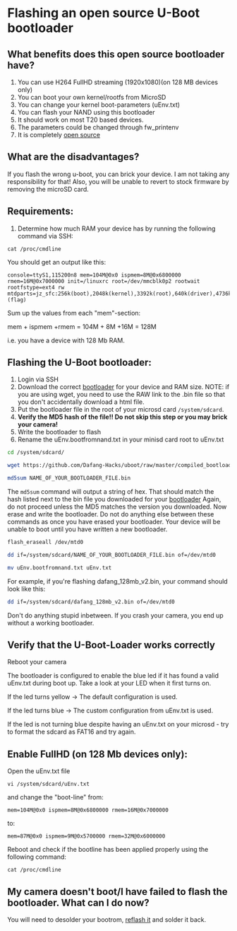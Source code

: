 # Flashing an open source U-Boot bootloader

## What benefits does this open source bootloader have?

1. You can use H264 FullHD streaming (1920x1080)(on 128 MB devices only)
2. You can boot your own kernel/rootfs from MicroSD
3. You can change your kernel boot-parameters (uEnv.txt)
4. You can flash your NAND using this bootloader
5. It should work on most T20 based devices.
6. The parameters could be changed through fw_printenv
7. It is completely [open source](https://github.com/Dafang-Hacks/uboot)

## What are the disadvantages?
If you flash the wrong u-boot, you can brick your device. I am not taking any responsibility for that!
Also, you will be unable to revert to stock firmware by removing the microSD card.

## Requirements:

1. Determine how much RAM your device has by running the following command via SSH:
```$bash
cat /proc/cmdline 
```

You should get an output like this:

```$bash
console=ttyS1,115200n8 mem=104M@0x0 ispmem=8M@0x6800000 rmem=16M@0x7000000 init=/linuxrc root=/dev/mmcblk0p2 rootwait rootfstype=ext4 rw mtdparts=jz_sfc:256k(boot),2048k(kernel),3392k(root),640k(driver),4736k(appfs),2048k(backupk),640k(backupd),2048k(backupa),256k(config),256k(para),-(flag)
```

Sum up the values from each "mem"-section:

mem + ispmem +rmem = 104M + 8M +16M = 128M

i.e. you have a device with 128 Mb RAM.

## Flashing the U-Boot bootloader:

1. Login via SSH
2. Download the correct [bootloader](https://github.com/Dafang-Hacks/uboot/tree/master/compiled_bootloader) for your device and RAM size.  NOTE: if you are using wget, you need to use the RAW link to the .bin file so that you don't accidentally download a html file.
3. Put the bootloader file in the root of your microsd card `/system/sdcard`. 
4. **Verify the MD5 hash of the file!! Do not skip this step or you may brick your camera!**
5. Write the bootloader to flash
6. Rename the uEnv.bootfromnand.txt in your minisd card root to uEnv.txt

```bash
cd /system/sdcard/

wget https://github.com/Dafang-Hacks/uboot/raw/master/compiled_bootloader/NAME_OF_YOUR_BOOTLOADER_FILE.bin 

md5sum NAME_OF_YOUR_BOOTLOADER_FILE.bin 
```

The `md5sum` command will output a string of hex. That should match the hash listed next to the bin file you downloaded for your [bootloader](https://github.com/Dafang-Hacks/uboot/tree/master/compiled_bootloader) Again, do not proceed unless the MD5 matches the version you downloaded. Now erase and write the bootloader. Do not do anything else between these commands as once you have erased your bootloader. Your device will be unable to boot until you have written a new bootloader.  


```bash
flash_eraseall /dev/mtd0

dd if=/system/sdcard/NAME_OF_YOUR_BOOTLOADER_FILE.bin of=/dev/mtd0

mv uEnv.bootfromnand.txt uEnv.txt

```

For example, if you're flashing dafang_128mb_v2.bin, your command should look like this:

```bash
dd if=/system/sdcard/dafang_128mb_v2.bin of=/dev/mtd0
```

Don't do anything stupid inbetween.
If you crash your camera, you end up without a working bootloader.

## Verify that the U-Boot-Loader works correctly

Reboot your camera

The bootloader is configured to enable the blue led if it has found a valid uEnv.txt during boot up.
Take a look at your LED when it first turns on.

If the led turns yellow -> The default configuration is used.

If the led turns blue -> The custom configuration from uEnv.txt is used.

If the led is not turning blue despite having an uEnv.txt on your microsd - try to format the sdcard as FAT16 and try again.


## Enable FullHD (on 128 Mb devices only):

Open the uEnv.txt file 

```$bash
vi /system/sdcard/uEnv.txt
```
and change the "boot-line" from:

`mem=104M@0x0 ispmem=8M@0x6800000 rmem=16M@0x7000000`

to:

`mem=87M@0x0 ispmem=9M@0x5700000 rmem=32M@0x6000000`

Reboot and check if the bootline has been applied properly using the following command:

```$bash
cat /proc/cmdline
```

## My camera doesn't boot/I have failed to flash the bootloader. What can I do now?
You will need to desolder your bootrom, [reflash it](https://github.com/Dafang-Hacks/spiflasher) and solder it back.
